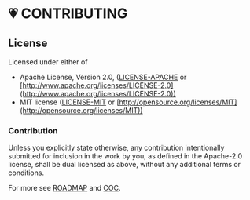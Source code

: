 # 💗 CONTRIBUTING

## License

Licensed under either of

 * Apache License, Version 2.0, ([LICENSE-APACHE](../licence/LICENSE-APACHE) or [http://www.apache.org/licenses/LICENSE-2.0](http://www.apache.org/licenses/LICENSE-2.0))
 * MIT license ([LICENSE-MIT](../licence/LICENSE-MIT) or [http://opensource.org/licenses/MIT](http://opensource.org/licenses/MIT))

### Contribution

Unless you explicitly state otherwise, any contribution intentionally submitted
for inclusion in the work by you, as defined in the Apache-2.0 license, shall be dual licensed as above, without any
additional terms or conditions.

For more see [ROADMAP](ROADMAP.md) and [COC](CODE_OF_CONDUCT.md).
